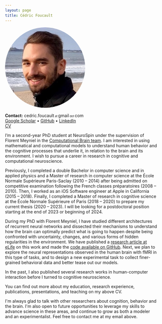 ```yaml
---
layout: page
title: Cédric Foucault
---
```


<!-- ![Cédric Foucault](/assets/cedric_foucault_face_picture.jpg) -->
<img src="/assets/cedric_foucault_face_picture.jpg" alt="Cédric Foucault" style="border-radius:50%">

**Contact:** cedric.foucault<span style="font-size: 66%;"> at </span>gmail<span style="font-size: 66%;"> dot </span>com <br/>
[Google Scholar](https://scholar.google.com/citations?user=3sU72sMAAAAJ) • [GitHub](https://github.com/cedricfoucault) • [LinkedIn](https://www.linkedin.com/in/cedricfoucault) <br/>
[CV](/assets/CV_us_cedric_2021-12.pdf)

I’m a second-year PhD student at NeuroSpin under the supervision of Florent Meyniel in the [Computational Brain team](https://www.unicog.org/lab/the-computational-brain/). I am interested in using mathematical and computational models to understand human behavior and the cognitive processes that underlie it, in relation to the brain and its environment. I wish to pursue a career in research in cognitive and computational neuroscience.

Previously, I completed a double Bachelor in computer science and in applied physics and a Master of research in computer science at the École Normale Supérieure Paris-Saclay (2010 – 2014) after being admitted on competitive examination following the French classes préparatoires (2008 – 2010). Then, I worked as an iOS Software engineer at Apple in California (2015 – 2018). Finally, I completed a Master of research in cognitive science at the École Normale Supérieure of Paris (2018 – 2020) to prepare my current thesis (2020 – 2023). I will be looking for a postdoctoral position starting at the end of 2023 or beginning of 2024.

During my PhD with Florent Meyniel, I have studied different architectures of recurrent neural networks and dissected their mechanisms to understand how the brain can optimally predict what is going to happen despite being confronted with uncertainty, changes, and various forms of hidden regularities in the environment. We have published a [research article at eLife](https://doi.org/10.7554/eLife.71801) on this work and made the [code available on GitHub](https://github.com/cedricfoucault/networks_for_sequence_prediction). Next, we plan to explore the neural representations observed in the human brain with fMRI in this type of tasks, and to design a new experimental task to collect finer-grained behavioral data and better tease out our models.

In the past, I also published several research works in human-computer interaction before I turned to cognitive neuroscience.

You can find out more about my education, research experience, publications, presentations, and teaching on my above CV.
<!-- [CV](/assets/CV_us_cedric_2021-10.pdf). -->

I'm always glad to talk with other researchers about cognition, behavior and the brain. I'm also open to future opportunities to leverage my skills to advance science in these areas, and continue to grow as both a modeler and an experimentalist. Feel free to contact me at my email above.